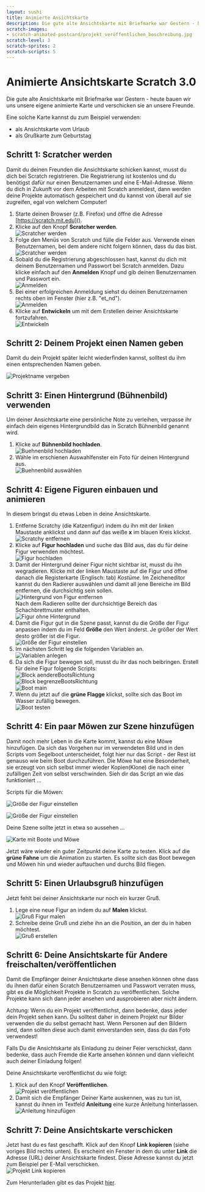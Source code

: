 ```yaml
---
layout: sushi
title: Animierte Ansichtskarte
description: Die gute alte Ansichtskarte mit Briefmarke war Gestern - heute bauen wir uns unsere eigene animierte Karte und verschicken sie an unsere Freunde.
scratch-images:
- scratch-animated-postcard/projekt_veröffentlichen_beschreibung.jpg
scratch-level: 3
scratch-sprites: 2
scratch-scripts: 5
---
```


# Animierte Ansichtskarte <span class="badge badge-scratch3">Scratch 3.0</span>

Die gute alte Ansichtskarte mit Briefmarke war Gestern - heute bauen wir uns unsere eigene animierte Karte und verschicken sie an unsere Freunde. 

Eine solche Karte kannst du zum Beispiel verwenden:
* als Ansichtskarte vom Urlaub
* als Grußkarte zum Geburtstag

## Schritt 1: Scratcher werden

Damit du deinen Freunden die Ansichtskarte schicken kannst, musst du dich bei Scratch registrieren. Die Registrierung ist kostenlos und du benötigst dafür nur einen Benutzernamen und eine E-Mail-Adresse. Wenn du dich in Zukunft vor dem Arbeiten mit Scratch anmeldest, dann werden deine Projekte automatisch gespeichert und du kannst von überall auf sie zugreifen, egal von welchem Computer!

1. Starte deinen Browser (z.B. Firefox) und öffne die Adresse [https://scratch.mit.edu]().
2. Klicke auf den Knopf **Scratcher werden**.  
![Scratcher werden](scratch-animated-postcard/scratcher_werden_1.jpg)
3. Folge den Menüs von Scratch und fülle die Felder aus. Verwende einen Benutzernamen, bei dem andere nicht folgern können, dass du das bist.  
![Scratcher werden](scratch-animated-postcard/scratcher_werden_2.jpg)
4. Sobald du die Registrierung abgeschlossen hast, kannst du dich mit deinem Benutzernamen und Passwort bei Scratch anmelden. Dazu klicke einfach auf den **Anmelden** Knopf und gib deinen Benutzernamen und Passwort ein.  
![Anmelden](scratch-animated-postcard/anmelden.jpg)
5. Bei einer erfolgreichen Anmeldung siehst du deinen Benutzernamen rechts oben im Fenster (hier z.B. "et_nd").  
![Anmelden](scratch-animated-postcard/angemeldet.jpg)
6. Klicke auf **Entwickeln** um mit dem Erstellen deiner Ansichtskarte fortzufahren.  
![Entwickeln](scratch-animated-postcard/entwickeln.jpg)

## Schritt 2: Deinem Projekt einen Namen geben

Damit du dein Projekt später leicht wiederfinden kannst, solltest du ihm einen entsprechenden Namen geben.

![Projektname vergeben](scratch-animated-postcard/projektname_vergeben.jpg)

## Schritt 3: Einen Hintergrund (Bühnenbild) verwenden

Um deiner Ansichtskarte eine persönliche Note zu verleihen, verpasse ihr einfach dein eigenes Hintergrundbild das in Scratch Bühnenbild genannt wird.

1. Klicke auf **Bühnenbild hochladen**.  
![Buehnenbild hochladen](scratch-animated-postcard/buehnenbild_hochladen.jpg)
2. Wähle im erschienen Auswahlfenster ein Foto für deinen Hintergrund aus.  
![Buehnenbild auswählen](scratch-animated-postcard/buehnenbild_auswaehlen.jpg)

## Schritt 4: Eigene Figuren einbauen und animieren

In diesem bringst du etwas Leben in deine Ansichtskarte.

1. Entferne Scratchy (die Katzenfigur) indem du ihn mit der linken Maustaste anklickst und dann auf das weiße **x** im blauen Kreis klickst.  
![Scratchy entfernen](scratch-animated-postcard/scratchy_entfernen.jpg)
2. Klicke auf **Figur hochladen** und suche das Bild aus, das du für deine Figur verwenden möchtest.  
![Figur hochladen](scratch-animated-postcard/figur_hochladen.jpg)
3. Damit der Hintergrund deiner Figur nicht sichtbar ist, musst du ihn wegradieren. Klicke mit der linken Maustaste auf die Figur und öffne danach die Registerkarte (Englisch: tab) *Kostüme*. Im Zeicheneditor kannst du den Radierer auswählen und damit all jene Bereiche im Bild entfernen, die durchsichtig sein sollen.  
![Hintergrund von Figur entfernen](scratch-animated-postcard/radierer_auswaehlen.jpg)  
Nach dem Radieren sollte der durchsichtige Bereich das Schachbrettmuster enthalten.  
![Figur ohne Hintergrund](scratch-animated-postcard/segelboot_ohne_hintergrund.jpg)  
4. Damit die Figur gut in die Szene passt, kannst du die Größe der Figur anpassen indem du im Feld **Größe** den Wert änderst. Je größer der Wert desto größer ist die Figur.  
![Größe der Figur einstellen](scratch-animated-postcard/groesse_einstellen.jpg)  
5. Im nächsten Schritt leg die folgenden Variablen an.  
![Variablen anlegen](scratch-animated-postcard/variablen.jpg)  
6. Da sich die Figur bewegen soll, musst du ihr das noch beibringen. Erstell für deine Figur folgende Scripts:   
![Block aendereBootsRichtung](scratch-animated-postcard/block_aendereBootsRichtung.jpg)  
![Block begrenzeBootsRichtung](scratch-animated-postcard/block_begrenzeBootsRichtung.jpg)  
![Boot main](scratch-animated-postcard/boot_main.jpg)  
7. Wenn du jetzt auf die **grüne Flagge** klickst, sollte sich das Boot im Wasser zufällig bewegen.  
![Boot testen](scratch-animated-postcard/bewegung_des_boots_testen.jpg)  

## Schritt 4: Ein paar Möwen zur Szene hinzufügen

Damit noch mehr Leben in die Karte kommt, kannst du eine Möwe hinzufügen. Da sich das Vorgehen nur im verwendeten Bild und in den Scripts vom Segelboot unterscheidet, folgt hier nur das Script - der Rest ist genauso wie beim Boot durchzuführen. Die Möwe hat eine Besonderheit, sie erzeugt von sich selbst immer wieder Kopien(Klone) die nach einer zufälligen Zeit von selbst verschwinden. Sieh dir das Script an wie das funktioniert ...

Scripts für die Möwen:

![Größe der Figur einstellen](scratch-animated-postcard/moewe_main.jpg)  

![Größe der Figur einstellen](scratch-animated-postcard/moewe_wenn_klon_entstehe.jpg)  

Deine Szene sollte jetzt in etwa so aussehen ...

![Karte mit Boote und Möwe](scratch-animated-postcard/karte_mit_segelboot_und_moewe.jpg)  

Jetzt wäre wieder ein guter Zeitpunkt deine Karte zu testen. Klick auf die **grüne Fahne** um die Animation zu starten. Es sollte sich das Boot bewegen und Möwen hin und wieder auftauchen und durchs Bild fliegen.

## Schritt 5: Einen Urlaubsgruß hinzufügen

Jetzt fehlt bei deiner Ansichtskarte nur noch ein kurzer Gruß. 

1. Lege eine neue Figur an indem du auf **Malen** klickst.   
![Gruß Figur malen](scratch-animated-postcard/gruss_malen.jpg)  
2. Schreibe deine Gruß und ziehe ihn an die Position, an der du in haben möchtest.  
![Gruß erstellen](scratch-animated-postcard/gruss_erstellen.jpg)  

## Schritt 6: Deine Ansichtskarte für Andere freischalten/veröffentlichen

Damit die Empfänger deiner Ansichtskarte diese ansehen können ohne dass du ihnen dafür einen Scratch Benutzernamen und Passwort verraten muss, gibt es die Möglichkeit Projekte in Scratch zu veröffentlichen. Solche Projekte kann sich dann jeder ansehen und ausprobieren aber nicht ändern.

<div class="warning">

Achtung: Wenn du ein Projekt veröffentlichst, dann bedenke, dass jeder dein Projekt sehen kann. Du solltest daher in deinem Projekt nur Bilder verwenden die du selbst gemacht hast. Wenn Personen auf den Bildern sind, dann sollten diese auch damit einverstanden sein, dass du das Foto verwendest!

Falls Du die Ansichtskarte als Einladung zu deiner Feier verschickst, dann bedenke, dass auch Fremde die Karte ansehen können und dann vielleicht auch deiner Einladung folgen!

</div>

Deine Ansichtskarte veröffentlichst du wie folgt:

1. Klick auf den Knopf **Veröffentlichen**.  
![Projekt veröffentlichen](scratch-animated-postcard/projekt_veröffentlichen.jpg)  
2. Damit sich die Empfänger Deiner Karte auskennen, was zu tun ist, kannst du ihnen im Textfeld **Anleitung** eine kurze Anleitung hinterlassen.  
![Anleitung hinzufügen](scratch-animated-postcard/projekt_veröffentlichen_beschreibung.jpg)  

## Schritt 7: Deine Ansichtskarte verschicken

Jetzt hast du es fast geschafft. Klick auf den Knopf **Link kopieren** (siehe voriges Bild rechts unten). Es erscheint ein Fenster in dem du unter **Link** die Adresse (URL) deiner Ansichtskarte findest. Diese Adresse kannst du jetzt zum Beispiel per E-Mail verschicken.  
![Projekt Link kopieren](scratch-animated-postcard/projekt_link.jpg)  

Zum Herunterladen gibt es das Projekt [hier](scratch-animated-postcard/animated_postcard.sb3).
